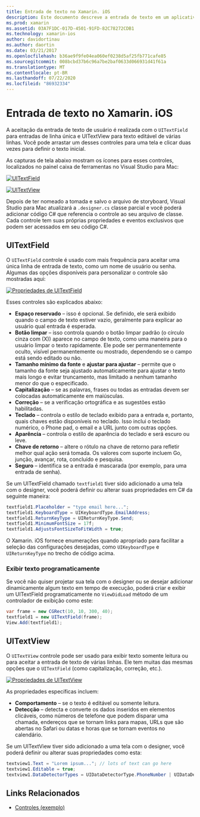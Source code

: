 ```yaml
---
title: Entrada de texto no Xamarin. iOS
description: Este documento descreve a entrada de texto em um aplicativo Xamarin. iOS. Ele aborda o uso de UITextField e UITextVIew de forma programática e no designer do iOS.
ms.prod: xamarin
ms.assetid: 03A7F1DC-017D-4501-91FD-82C78272CDB1
ms.technology: xamarin-ios
author: davidortinau
ms.author: daortin
ms.date: 03/21/2017
ms.openlocfilehash: b36ae9f9fe04ea060ef0238d5af25fb771cafe85
ms.sourcegitcommit: 008bcbd37b6c96a7be2baf0633d066931d41f61a
ms.translationtype: MT
ms.contentlocale: pt-BR
ms.lasthandoff: 07/22/2020
ms.locfileid: "86932334"
---
```

# <a name="text-input-in-xamarinios"></a>Entrada de texto no Xamarin. iOS

A aceitação da entrada de texto de usuário é realizada com o `UITextField` para entradas de linha única e UITextView para texto editável de várias linhas. Você pode arrastar um desses controles para uma tela e clicar duas vezes para definir o texto inicial.

As capturas de tela abaixo mostram os ícones para esses controles, localizados no painel caixa de ferramentas no Visual Studio para Mac:

 [![UITextField](text-input-images/image11a.png)](text-input-images/image11a.png#lightbox)

 [![UITextView](text-input-images/image13a.png)](text-input-images/image13a.png#lightbox)

Depois de ter nomeado a tomada e salvo o arquivo de storyboard, Visual Studio para Mac atualizará a `.designer.cs` classe parcial e você poderá adicionar código C# que referencia o controle ao seu arquivo de classe. Cada controle tem suas próprias propriedades e eventos exclusivos que podem ser acessados em seu código C#.

 <a name="UITextField"></a>

## <a name="uitextfield"></a>UITextField

O `UITextField` controle é usado com mais frequência para aceitar uma única linha de entrada de texto, como um nome de usuário ou senha. Algumas das opções disponíveis para personalizar o controle são mostradas aqui:

 [![Propriedades de UITextField](text-input-images/image15a.png)](text-input-images/image15a.png#lightbox)

Esses controles são explicados abaixo:

- **Espaço reservado** – isso é opcional. Se definido, ele será exibido quando o campo de texto estiver vazio, geralmente para explicar ao usuário qual entrada é esperada.
- **Botão limpar** – isso controla quando o botão limpar padrão (o círculo cinza com (X)) aparece no campo de texto, como uma maneira para o usuário limpar o texto rapidamente. Ele pode ser permanentemente oculto, visível permanentemente ou mostrado, dependendo se o campo está sendo editado ou não.
- **Tamanho mínimo da fonte** e **ajustar para ajustar** – permite que o tamanho da fonte seja ajustado automaticamente para ajustar o texto mais longo e evitar truncamento, mas limitado a nenhum tamanho menor do que o especificado.
- **Capitalização** – se as palavras, frases ou todas as entradas devem ser colocadas automaticamente em maiúsculas.
- **Correção** – se a verificação ortográfica e as sugestões estão habilitadas.
- **Teclado** – controla o estilo de teclado exibido para a entrada e, portanto, quais chaves estão disponíveis no teclado. Isso inclui o teclado numérico, o Phone pad, o email e a URL junto com outras opções.
- **Aparência** – controla o estilo de aparência do teclado e será escuro ou leve.
- **Chave de retorno** – altere o rótulo na chave de retorno para refletir melhor qual ação será tomada. Os valores com suporte incluem Go, junção, avançar, rota, concluído e pesquisa.
- **Seguro** – identifica se a entrada é mascarada (por exemplo, para uma entrada de senha).

Se um UITextField chamado `textfield1` tiver sido adicionado a uma tela com o designer, você poderá definir ou alterar suas propriedades em C# da seguinte maneira:

```csharp
textfield1.Placeholder = "type email here...";
textfield1.KeyboardType = UIKeyboardType.EmailAddress;
textfield1.ReturnKeyType = UIReturnKeyType.Send;
textfield1.MinimumFontSize = 17f;
textfield1.AdjustsFontSizeToFitWidth = true;
```

O Xamarin. iOS fornece enumerações quando apropriado para facilitar a seleção das configurações desejadas, como `UIKeyboardType` e `UIReturnKeyType` no trecho de código acima.

### <a name="display-text-programmatically"></a>Exibir texto programaticamente

Se você não quiser projetar sua tela com o designer ou se desejar adicionar dinamicamente algum texto em tempo de execução, poderá criar e exibir um UITextField programaticamente no `ViewDidLoad` método de um controlador de exibição como este:

```csharp
var frame = new CGRect(10, 10, 300, 40);
textfield1 = new UITextField(frame);
View.Add(textfield1);
```

 <a name="UITextView"></a>

## <a name="uitextview"></a>UITextView

O `UITextView` controle pode ser usado para exibir texto somente leitura ou para aceitar a entrada de texto de várias linhas. Ele tem muitas das mesmas opções que o `UITextField` (como capitalização, correção, etc.).

 [![Propriedades de UITextView](text-input-images/image16a.png)](text-input-images/image16a.png#lightbox)

As propriedades específicas incluem:

- **Comportamento** – se o texto é editável ou somente leitura.
- **Detecção** – detecta e converte os dados inseridos em elementos clicáveis, como números de telefone que podem disparar uma chamada, endereços que se tornam links para mapas, URLs que são abertas no Safari ou datas e horas que se tornam eventos no calendário.

Se um UITextView tiver sido adicionado a uma tela com o designer, você poderá definir ou alterar suas propriedades como esta:

```csharp
textview1.Text = "Lorem ipsum..."; // lots of text can go here
textview1.Editable = true;
textview1.DataDetectorTypes = UIDataDetectorType.PhoneNumber | UIDataDetectorType.Link;
```

## <a name="related-links"></a>Links Relacionados

- [Controles (exemplo)](https://docs.microsoft.com/samples/xamarin/ios-samples/controls)
